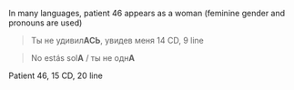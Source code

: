 In many languages, patient 46 appears as a woman (feminine gender and pronouns are used)
> Ты не удивил**АСЬ**, увидев меня
14 CD, 9 line

> No estás sol**A** / ты не одн**А**

Patient 46, 15 CD, 20 line
